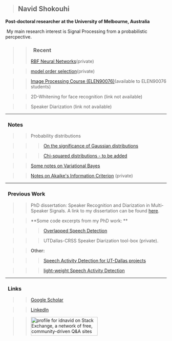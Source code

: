 > ## Navid Shokouhi
**Post-doctoral researcher at the University of Melbourne, Australia**

&nbsp;My main research interest is Signal Processing from a probabilistic percpective.


>> ### &nbsp;&nbsp;Recent
>> [RBF Neural Networks](https://github.com/idnavid/RBFadapt)(private)

>> [model order selection](https://github.com/idnavid/selectOrder/blob/master/notes/readme.md)(private)

>> [Image Processing Course (ELEN90076)](https://github.com/idnavid/imageprocessing_elen90076)(available to ELEN90076 students)

>> 2D-Whitening for face recognition (link not available)

>> Speaker Diarization (link not available)

------
### &nbsp;&nbsp;Notes
>> Probability distributions

>>> [On the significance of Gaussian distributions](https://github.com/idnavid/misc/blob/master/Gaussian_approximation.md)

>>> [Chi-squared distributions - to be added](NA)

>> [Some notes on Variational Bayes](https://github.com/idnavid/misc/blob/master/variationalbayes_doc1.ipynb)

>> [Notes on Akaike's Information Criterion](https://github.com/idnavid/selectOrder/blob/master/docs/deriving_aic/deriving_aic.pdf) (private)
 
 
------
### &nbsp;&nbsp;Previous Work
>> PhD dissertation: Speaker Recognition and Diarization in Multi-Speaker Signals. A link to my dissertation can be found [here](https://github.com/idnavid/dissertation/blob/master/SHOKOUHI-DISSERTATION-2017-rev3.pdf). 


>> **Some code excerpts from my PhD work: **

>>> [Overlapped Speech Detection](https://github.com/idnavid/pyknograms)

>>> UTDallas-CRSS Speaker Diarization tool-box (private). 

>> **Other:** 

>>> [Speech Activity Detection for UT-Dallas projects](https://github.com/idnavid/speech_activity_detection)

>>>  [light-weight Speech Activity Detection](https://github.com/idnavid/py_vad_tool)

------
### &nbsp;&nbsp;Links

>> [Google Scholar](https://scholar.google.com/citations?user=DHxzPt8AAAAJ&hl=en&oi=ao)

>> [LinkedIn](https://www.linkedin.com/in/navidshokouhi/)

>> <a href="https://stackexchange.com/users/1800970/idnavid"><img src="https://stackexchange.com/users/flair/1800970.png" width="208" height="58" alt="profile for idnavid on Stack Exchange, a network of free, community-driven Q&amp;A sites" title="profile for idnavid on Stack Exchange, a network of free, community-driven Q&amp;A sites" /></a>
